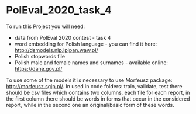 # PolEval_2020_task_4

To run this Project you will need:
- data from PolEval 2020 contest - task 4
- word embedding for Polish language - you can find it here: http://dsmodels.nlp.ipipan.waw.pl/
- Polish stopwords file
- Polish male and female names and surnames - available online: https://dane.gov.pl/

To use some of the models it is necessary to use Morfeusz package: http://morfeusz.sgjp.pl/. In used in code folders: train, validate, test there should be csv files which contains two columns, each file for each report, in the first column there should be words in forms that occur in the considered report, while in the second one an original/basic form of these words.
